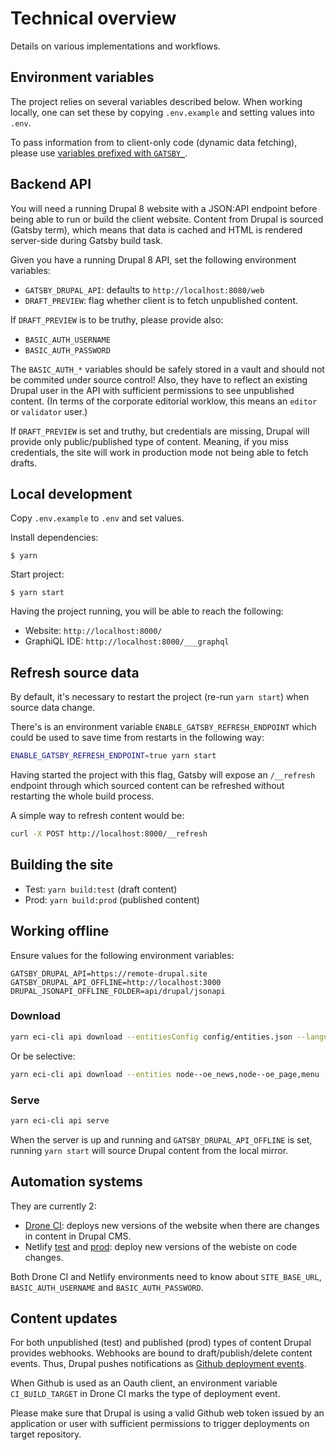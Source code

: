 # Technical overview

Details on various implementations and workflows.

## Environment variables

The project relies on several variables described below. When working locally, one can set these by copying `.env.example` and setting values into `.env`.

To pass information from to client-only code (dynamic data fetching), please use [variables prefixed with `GATSBY_`](https://www.gatsbyjs.org/docs/environment-variables).

## Backend API

You will need a running Drupal 8 website with a JSON:API endpoint before being able to run or build the client website. Content from Drupal is sourced (Gatsby term), which means that data is cached and HTML is rendered server-side during Gatsby build task.

Given you have a running Drupal 8 API, set the following environment variables:

- `GATSBY_DRUPAL_API`: defaults to `http://localhost:8080/web`
- `DRAFT_PREVIEW`: flag whether client is to fetch unpublished content.

If `DRAFT_PREVIEW` is to be truthy, please provide also:

- `BASIC_AUTH_USERNAME`
- `BASIC_AUTH_PASSWORD`

The `BASIC_AUTH_*` variables should be safely stored in a vault and should not be commited under source control! Also, they have to reflect an existing Drupal user in the API with sufficient permissions to see unpublished content. (In terms of the corporate editorial worklow, this means an `editor` or `validator` user.)

If `DRAFT_PREVIEW` is set and truthy, but credentials are missing, Drupal will provide only public/published type of content. Meaning, if you miss credentials, the site will work in production mode not being able to fetch drafts.

## Local development

Copy `.env.example` to `.env` and set values.

Install dependencies:

```
$ yarn
```

Start project:

```
$ yarn start
```

Having the project running, you will be able to reach the following:

- Website: `http://localhost:8000/`
- GraphiQL IDE: `http://localhost:8000/___graphql`

## Refresh source data

By default, it's necessary to restart the project (re-run `yarn start`) when source data change.

There's is an environment variable `ENABLE_GATSBY_REFRESH_ENDPOINT` which could be used to save time from restarts in the following way:

```sh
ENABLE_GATSBY_REFRESH_ENDPOINT=true yarn start
```

Having started the project with this flag, Gatsby will expose an `/__refresh` endpoint through which sourced content can be refreshed without restarting the whole build process.

A simple way to refresh content would be:

```sh
curl -X POST http://localhost:8000/__refresh
```

## Building the site

- Test: `yarn build:test` (draft content)
- Prod: `yarn build:prod` (published content)

## Working offline

Ensure values for the following environment variables:

```
GATSBY_DRUPAL_API=https://remote-drupal.site
GATSBY_DRUPAL_API_OFFLINE=http://localhost:3000
DRUPAL_JSONAPI_OFFLINE_FOLDER=api/drupal/jsonapi
```

### Download

```sh
yarn eci-cli api download --entitiesConfig config/entities.json --languagesConfig config/languages.json
```

Or be selective:

```sh
yarn eci-cli api download --entities node--oe_news,node--oe_page,menu --languages en,bg,fr
```

### Serve

```sh
yarn eci-cli api serve
```

When the server is up and running and `GATSBY_DRUPAL_API_OFFLINE` is set, running `yarn start` will source Drupal content from the local mirror.

## Automation systems

They are currently 2:

- [Drone CI](https://drone.fpfis.eu/ec-europa/secgen-ecip-client-reference): deploys new versions of the website when there are changes in content in Drupal CMS.
- Netlify [test](https://app.netlify.com/sites/secgen-ecip-test/deploys) and [prod](https://app.netlify.com/sites/secgen-ecip-prod/overview): deploy new versions of the webiste on code changes.

Both Drone CI and Netlify environments need to know about `SITE_BASE_URL`, `BASIC_AUTH_USERNAME` and `BASIC_AUTH_PASSWORD`.

## Content updates

For both unpublished (test) and published (prod) types of content Drupal provides webhooks. Webhooks are bound to draft/publish/delete content events. Thus, Drupal pushes notifications as [Github deployment events](https://developer.github.com/v3/repos/deployments/#create-a-deployment).

When Github is used as an Oauth client, an environment variable `CI_BUILD_TARGET` in Drone CI marks the type of deployment event.

Please make sure that Drupal is using a valid Github web token issued by an application or user with sufficient permissions to trigger deployments on target repository.
